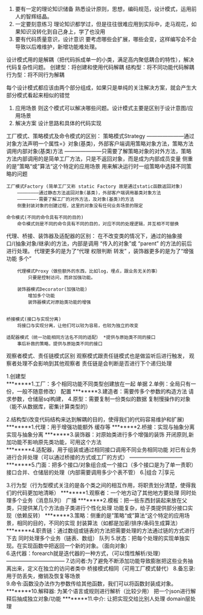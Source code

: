 1. 要有一定的理论知识储备
    熟悉设计原则，思想，编码规范，设计模式，运用前人的智辉结晶。
2. 一定要刻意练习
    理论知识都学过，但是往往很难应用到实际中，走马观花，如果知识没转化到自己身上，学了也没用
3. 要有代码质量意识，设计意识
    要考虑哪些会扩展，哪些会变，这样编写会不会导致以后难维护，新增功能难处理。


设计模式用的是解耦（把代码拆成单一的小类，满足高内聚低耦合的特性），解决代码复杂性问题。
    创建型：将创建和使用代码解耦
    结构型：将不同功能代码解耦
    行为型：将不同行为解耦




每个设计模式都应该由两个部分组成，如果只是单纯的关注解决方案，就会产生大部分模式看起来相似的错觉
1. 应用场景
    则这个模式可以解决哪些问题。设计模式主要是区别于设计意图/应用场景
2. 解决方案
    设计思路和具体的代码实现


工厂模式、策略模式及命令模式的区别：
    策略模式Strategy
        ———————通过对象方法声明一个属性=》对象(基类)，外部客户端调用策略对象方法，策略方法调用内部对象(基类)方法
        ———————只需要了解策略对象的对外方法，策略方法内部调用的是简单工厂方法，只是不返回对象，而是成为内部成员变量
        侧重的是”策略“或”算法“这个特定的应用场景
        用来解决运行时一组策略中选择不同策略的问题

    工厂模式Factory (简单工厂又称 static Factory 故是通过static函数返回对象)
        ————————通过静态方法返回对象(基类)，外部客户端调用基类对象方法 
        ———————-需要了解工厂的对外方法，及对象(基类)的方法
        侧重封装对象的创建过程，这里的对象没有任何业务场景的限定

    命令模式(不同的命令具有不同的目的)
        命令模式则是不同的命令具有不同的目的，对应不同的处理逻辑，并互相不可替换

代理、桥接、装饰器及适配器的区别：
    在不改变类的情况下，通过的抽象接口/(抽象对象/继承)的方法，内部是调用 “传入的对象”或 “parent” 的方法的前后进行处理。
    代理更多的是为了“代理 权限判断 转发” ，装饰器更多的是为了“增强功能 多个”

        代理模式Proxy（做些额外的东西，比如log，埋点，跟业务无关的事） 
            只要是控制访问，而非加强功能。

        装饰器模式Decorator(加强功能)
            增加多个功能
            装饰器模式对原始类功能的增强


    桥接模式(接口与实现分离)
        将接口与实现分离，让他们可以较为容易，也较为独立的改变

    适配器模式（统一功能相同方法名不同的适配） *提供与原始类不同的接口
        事后补救的策略，提供与原始类不同的接口



观察者模式、责任链模式区别
    观察模式跟责任链模式也是做监听后进行触发，
        观察者处理不会影响到其他观察者
        责任链是会判断是否进行下个递归处理







1.创建型                
********1.工厂：多个相同功能不同类型创建放在一起  	  						   单据
		2.单例：全局只有一份，一般不随意修改）    							   配置
********3.建造者：需要传多个参数的构造方法       							  请求参数，仓储层sql构建，
		4.原型：需要复制一份类似的数据          							 复制慢操作的对象（能不从数据库，密集计算类型的）	


2.结构型(改变代码结构来达到解耦的目的，使得我们的代码容易维护和扩展) 
********1.代理：用于增强功能额外	    	                                缓存等
********2.桥接：实现与抽象分离 			                    			    实现与抽象分离
********3.装饰器：对原始类进行多个增强的装饰		                          开闭原则,新加功能不影响原先类功能，可用这个方法    
********4.适配器，用于组装或通过相同接口调用不同业务相同功能                     对已有业务进行合并处理（可以通过桥接的方式或工厂的方式）
		——————————
********5.门面：把多个接口/对象组合成一个接口（多个接口是为了单一责职）            接口合并、仓储层的处理（内部需要调用多少个表不管）
		6.|组合
		7.|享元


3.行为型（行为型模式关注的是各个类之间的相互作用，将职责划分清楚，使得我们的代码更加地清晰）
********1.观察者：一个地方动了其他地方要处理                                           同时处理多个业务（消息队列）    广播
********2.模板：把一些东西封装起来放在父类，只提供某几个方法由子类进行个性化处理             功能复杂，给子类提供部分接口实现（依赖反转）
********3.策略：侧重的是”策略“或”算法“这个特定的应用场景，相同的目的，不同的实现            封装算法（如都是加密/排序/条码生成算法）
********4.职责链：通过数组或链表的方法把需要处理的方法通过链的方式进行下去                  同时处理多个业务（链表、数组）   队列
		5.状态：把每个处理的实现单独实现。在实现函数中把返回一个新的对象。（面向对象）        
		6.迭代器：forearch就是迭代器的一种方式，（可以惰性解析/处理）
		———————————
		7.访问者:为了避免不断添加功能导致膨胀把这些业务抽离出来，定义在独立的访问者类中       桥接模式相同（可用工厂模式替代）
		8.备忘录: 用于防丢失，撤销及恢复等场景                                          
		9.命令:函数没办法作为参数传给其他函数，我们可以将函数封装成对象。
********10.解释器: 为某个语言或规则进行解析（比较少用）                                  把一个json进行解释后抽成独立对象/功能
********11.中介: 让把实现交给比别人处理                                               domain层处理
